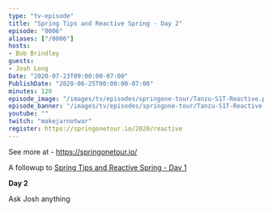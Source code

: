 ```yaml
---
type: "tv-episode"
title: "Spring Tips and Reactive Spring - Day 2"
episode: "0006"
aliases: ["/0006"]
hosts:
- Bob Brindley
guests:
- Josh Long
Date: "2020-07-23T09:00:00-07:00"
PublishDate: "2020-06-25T00:00:00-07:00"
minutes: 120
episode_image: "/images/tv/episodes/springone-tour/Tanzu-S1T-Reactive.png"
episode_banner: "/images/tv/episodes/springone-tour/Tanzu-S1T-Reactive.png"
youtube: ""
twitch: "makejarnotwar"
register: https://springonetour.io/2020/reactive
---
```


See more at - https://springonetour.io/

A followup to [Spring Tips and Reactive Spring - Day 1](../0005)

**Day 2**

Ask Josh anything